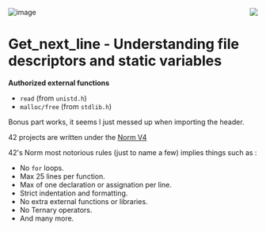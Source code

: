 ![image](https://github.com/user-attachments/assets/94e4623d-3937-405a-a29d-4ba0c27c78d6)
<img align="right" src="https://github.com/user-attachments/assets/47ac4680-dd0b-4f44-bcfd-6f4c1f296fc9"/>
# Get_next_line - Understanding file descriptors and static variables

**Authorized external functions**

- ```read``` (from ```unistd.h```)
- ```malloc/free``` (from ```stdlib.h```)

Bonus part works, it seems I just messed up when importing the header.

42 projects are written under the [Norm V4](https://cdn.intra.42.fr/pdf/pdf/96987/en.norm.pdf)

42's Norm most notorious rules (just to name a few) implies things such as :

- No ```for``` loops.
- Max 25 lines per function.
- Max of one declaration or assignation per line.
- Strict indentation and formatting.
- No extra external functions or libraries.
- No Ternary operators.
- And many more.
